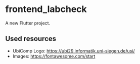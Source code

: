 # frontend_labcheck

A new Flutter project.

## Used resources

- UbiComp Logo: https://ubi29.informatik.uni-siegen.de/usi/
- Images: https://fontawesome.com/start
